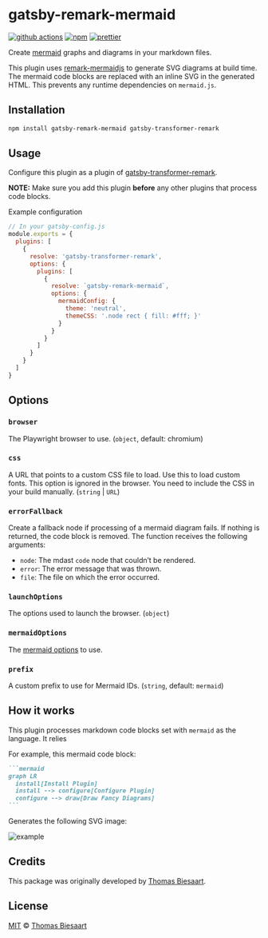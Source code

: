 # gatsby-remark-mermaid

[![github actions](https://github.com/remcohaszing/gatsby-remark-mermaid/actions/workflows/ci.yaml/badge.svg)](https://github.com/remcohaszing/gatsby-remark-mermaid/actions/workflows/ci.yaml)
[![npm](https://img.shields.io/npm/v/gatsby-remark-mermaid.svg)](https://www.npmjs.com/package/gatsby-remark-mermaid)
[![prettier](https://img.shields.io/badge/code_style-prettier-ff69b4.svg)](https://prettier.io)

Create [mermaid](https://mermaidjs.github.io/) graphs and diagrams in your markdown files.

This plugin uses [remark-mermaidjs](https://github.com/remcohaszing/remark-mermaidjs) to generate
SVG diagrams at build time. The mermaid code blocks are replaced with an inline SVG in the generated
HTML. This prevents any runtime dependencies on `mermaid.js`.

## Installation

```sh
npm install gatsby-remark-mermaid gatsby-transformer-remark
```

## Usage

Configure this plugin as a plugin of
[gatsby-transformer-remark](https://www.gatsbyjs.com/plugins/gatsby-transformer-remark/).

**NOTE:** Make sure you add this plugin **before** any other plugins that process code blocks.

Example configuration

```js
// In your gatsby-config.js
module.exports = {
  plugins: [
    {
      resolve: 'gatsby-transformer-remark',
      options: {
        plugins: [
          {
            resolve: `gatsby-remark-mermaid`,
            options: {
              mermaidConfig: {
                theme: 'neutral',
                themeCSS: '.node rect { fill: #fff; }'
              }
            }
          }
        ]
      }
    }
  ]
}
```

## Options

### `browser`

The Playwright browser to use. (`object`, default: chromium)

### `css`

A URL that points to a custom CSS file to load. Use this to load custom fonts. This option is
ignored in the browser. You need to include the CSS in your build manually. (`string` | `URL`)

### `errorFallback`

Create a fallback node if processing of a mermaid diagram fails. If nothing is returned, the code
block is removed. The function receives the following arguments:

- `node`: The mdast `code` node that couldn’t be rendered.
- `error`: The error message that was thrown.
- `file`: The file on which the error occurred.

### `launchOptions`

The options used to launch the browser. (`object`)

### `mermaidOptions`

The [mermaid options](https://mermaid-js.github.io/mermaid/#/Setup) to use.

### `prefix`

A custom prefix to use for Mermaid IDs. (`string`, default: `mermaid`)

## How it works

This plugin processes markdown code blocks set with `mermaid` as the language. It relies

For example, this mermaid code block:

````markdown
```mermaid
graph LR
  install[Install Plugin]
  install --> configure[Configure Plugin]
  configure --> draw[Draw Fancy Diagrams]
```
````

Generates the following SVG image:

![example](https://github.com/remcohaszing/gatsby-remark-mermaid/raw/HEAD/example_graph.png)

## Credits

This package was originally developed by [Thomas Biesaart](https://github.com/ChappIO).

## License

[MIT](LICENSE.md) © [Thomas Biesaart](https://github.com/ChappIO)

